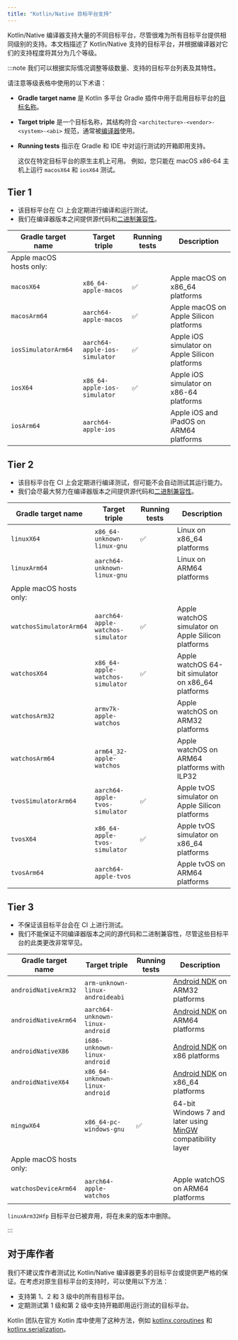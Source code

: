 ```yaml
---
title: "Kotlin/Native 目标平台支持"
---
```

Kotlin/Native 编译器支持大量的不同目标平台，尽管很难为所有目标平台提供相同级别的支持。本文档描述了 Kotlin/Native 支持的目标平台，并根据编译器对它们的支持程度将其分为几个等级。

:::note
我们可以根据实际情况调整等级数量、支持的目标平台列表及其特性。

请注意等级表格中使用的以下术语：

* **Gradle target name** 是 Kotlin 多平台 Gradle 插件中用于启用目标平台的[目标名称](multiplatform-dsl-reference#targets)。
* **Target triple** 是一个目标名称，其结构符合 `<architecture>-<vendor>-<system>-<abi>` 规范，通常被[编译器](https://clang.llvm.org/docs/CrossCompilation.html#target-triple)使用。
* **Running tests** 指示在 Gradle 和 IDE 中对运行测试的开箱即用支持。
  
    这仅在特定目标平台的原生主机上可用。 例如，您只能在 macOS x86-64 主机上运行 `macosX64` 和 `iosX64` 测试。

## Tier 1

* 该目标平台在 CI 上会定期进行编译和运行测试。
* 我们在编译器版本之间提供源代码和[二进制兼容性](https://youtrack.jetbrains.com/issue/KT-42293)。

| Gradle target name      | Target triple                 | Running tests | Description                                    |
|-------------------------|-------------------------------|---------------|------------------------------------------------|
| Apple macOS hosts only: |                               |               |                                                |
| `macosX64`              | `x86_64-apple-macos`          | ✅             | Apple macOS on x86_64 platforms                |
| `macosArm64`            | `aarch64-apple-macos`         | ✅             | Apple macOS on Apple Silicon platforms         |
| `iosSimulatorArm64`     | `aarch64-apple-ios-simulator` | ✅             | Apple iOS simulator on Apple Silicon platforms |
| `iosX64`                | `x86_64-apple-ios-simulator`  | ✅             | Apple iOS simulator on x86-64 platforms        |
| `iosArm64`              | `aarch64-apple-ios`           |               | Apple iOS and iPadOS on ARM64 platforms        |

## Tier 2

* 该目标平台在 CI 上会定期进行编译测试，但可能不会自动测试其运行能力。
* 我们会尽最大努力在编译器版本之间提供源代码和[二进制兼容性](https://youtrack.jetbrains.com/issue/KT-42293)。

| Gradle target name      | Target triple                     | Running tests | Description                                        |
|-------------------------|-----------------------------------|---------------|----------------------------------------------------|
| `linuxX64`              | `x86_64-unknown-linux-gnu`        | ✅             | Linux on x86_64 platforms                          |
| `linuxArm64`            | `aarch64-unknown-linux-gnu`       |               | Linux on ARM64 platforms                           |
| Apple macOS hosts only: |                                   |               |                                                    |
| `watchosSimulatorArm64` | `aarch64-apple-watchos-simulator` | ✅             | Apple watchOS simulator on Apple Silicon platforms |
| `watchosX64`            | `x86_64-apple-watchos-simulator`  | ✅             | Apple watchOS 64-bit simulator on x86_64 platforms |
| `watchosArm32`          | `armv7k-apple-watchos`            |               | Apple watchOS on ARM32 platforms                   |
| `watchosArm64`          | `arm64_32-apple-watchos`          |               | Apple watchOS on ARM64 platforms with ILP32        |
| `tvosSimulatorArm64`    | `aarch64-apple-tvos-simulator`    | ✅             | Apple tvOS simulator on Apple Silicon platforms    |
| `tvosX64`               | `x86_64-apple-tvos-simulator`     | ✅             | Apple tvOS simulator on x86_64 platforms           |
| `tvosArm64`             | `aarch64-apple-tvos`              |               | Apple tvOS on ARM64 platforms                      |

## Tier 3

* 不保证该目标平台会在 CI 上进行测试。
* 我们不能保证不同编译器版本之间的源代码和二进制兼容性，尽管这些目标平台的此类更改非常罕见。

| Gradle target name      | Target triple                   | Running tests | Description                                                                             |
|-------------------------|---------------------------------|---------------|-----------------------------------------------------------------------------------------|
| `androidNativeArm32`    | `arm-unknown-linux-androideabi` |               | [Android NDK](https://developer.android.com/ndk) on ARM32 platforms                     |
| `androidNativeArm64`    | `aarch64-unknown-linux-android` |               | [Android NDK](https://developer.android.com/ndk) on ARM64 platforms                     |
| `androidNativeX86`      | `i686-unknown-linux-android`    |               | [Android NDK](https://developer.android.com/ndk) on x86 platforms                       |
| `androidNativeX64`      | `x86_64-unknown-linux-android`  |               | [Android NDK](https://developer.android.com/ndk) on x86_64 platforms                    |
| `mingwX64`              | `x86_64-pc-windows-gnu`         | ✅             | 64-bit Windows 7 and later using [MinGW](https://www.mingw-w64.org) compatibility layer |
| Apple macOS hosts only: |                                 |               |                                                                                         |
| `watchosDeviceArm64`    | `aarch64-apple-watchos`         |               | Apple watchOS on ARM64 platforms                                                        |

`linuxArm32Hfp` 目标平台已被弃用，将在未来的版本中删除。

:::

## 对于库作者

我们不建议库作者测试比 Kotlin/Native 编译器更多的目标平台或提供更严格的保证。在考虑对原生目标平台的支持时，可以使用以下方法：

* 支持第 1、2 和 3 级中的所有目标平台。
* 定期测试第 1 级和第 2 级中支持开箱即用运行测试的目标平台。

Kotlin 团队在官方 Kotlin 库中使用了这种方法，例如 [kotlinx.coroutines](coroutines-guide) 和 [kotlinx.serialization](serialization)。